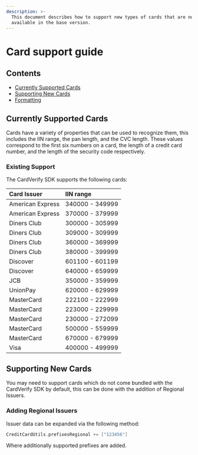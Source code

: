 ```yaml
---
description: >-
  This document describes how to support new types of cards that are not
  available in the base version.
---
```


# Card support guide

## Contents

* [Currently Supported Cards](../../liveness-check/android-integration-guide/card-support.md#currently-supported-cards)
* [Supporting New Cards](../../liveness-check/android-integration-guide/card-support.md#supporting-new-cards)
* [Formatting](../../liveness-check/android-integration-guide/card-support.md#formatting)

## Currently Supported Cards

Cards have a variety of properties that can be used to recognize them, this includes the IIN range, the pan length, and the CVC length. These values correspond to the first six numbers on a card, the length of a credit card number, and the length of the security code respectively.

### Existing Support

The CardVerify SDK supports the following cards:

| Card Issuer | IIN range |
| :--- | :--- |
| American Express | 340000 - 349999 |
| American Express | 370000 - 379999 |
| Diners Club | 300000 - 305999 |
| Diners Club | 309000 - 309999 |
| Diners Club | 360000 - 369999 |
| Diners Club | 380000 - 399999 |
| Discover | 601100 - 601199 |
| Discover | 640000 - 659999 |
| JCB | 350000 - 359999 |
| UnionPay | 620000 - 629999 |
| MasterCard | 222100 - 222999 |
| MasterCard | 223000 - 229999 |
| MasterCard | 230000 - 272099 |
| MasterCard | 500000 - 559999 |
| MasterCard | 670000 - 679999 |
| Visa | 400000 - 499999 |

## Supporting New Cards

You may need to support cards which do not come bundled with the CardVerify SDK by default, this can be done with the addition of Regional Issuers.

### Adding Regional Issuers

Issuer data can be expanded via the following method:

```kotlin
CreditCardUtils.prefixesRegional += ["123456"]
```

Where additionally supported prefixes are added.

